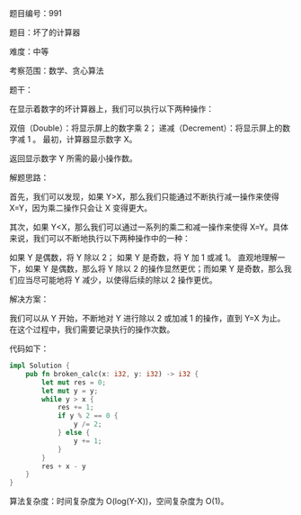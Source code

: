 题目编号：991

题目：坏了的计算器

难度：中等

考察范围：数学、贪心算法

题干：

在显示着数字的坏计算器上，我们可以执行以下两种操作：

双倍（Double）：将显示屏上的数字乘 2；
递减（Decrement）：将显示屏上的数字减 1 。
最初，计算器显示数字 X。

返回显示数字 Y 所需的最小操作数。

解题思路：

首先，我们可以发现，如果 Y>X，那么我们只能通过不断执行减一操作来使得 X=Y，因为乘二操作只会让 X 变得更大。

其次，如果 Y<X，那么我们可以通过一系列的乘二和减一操作来使得 X=Y。具体来说，我们可以不断地执行以下两种操作中的一种：

如果 Y 是偶数，将 Y 除以 2；
如果 Y 是奇数，将 Y 加 1 或减 1。
直观地理解一下，如果 Y 是偶数，那么将 Y 除以 2 的操作显然更优；而如果 Y 是奇数，那么我们应当尽可能地将 Y 减少，以使得后续的除以 2 操作更优。

解决方案：

我们可以从 Y 开始，不断地对 Y 进行除以 2 或加减 1 的操作，直到 Y=X 为止。在这个过程中，我们需要记录执行的操作次数。

代码如下：

```rust
impl Solution {
    pub fn broken_calc(x: i32, y: i32) -> i32 {
        let mut res = 0;
        let mut y = y;
        while y > x {
            res += 1;
            if y % 2 == 0 {
                y /= 2;
            } else {
                y += 1;
            }
        }
        res + x - y
    }
}
```

算法复杂度：时间复杂度为 O(log(Y-X))，空间复杂度为 O(1)。